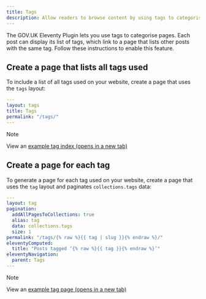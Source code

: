 ```yaml
---
title: Tags
description: Allow readers to browse content by using tags to categorise posts.
---
```


The GOV.UK Eleventy Plugin lets you use tags to categorise pages. Each post can display its list of tags, which link to a page that lists other posts with the same tag. Follow these instructions to enable this feature.

## Create a page that lists all tags used

To include a list of all tags used on your website, create a page that uses the `tags` layout:

```yaml
---
layout: tags
title: Tags
permalink: "/tags/"
---
```

> [!NOTE]
> View an <a href="/example/tags" target="_blank">example tag index (opens in a new tab)</a>

## Create a page for each tag

To generate a page for each tag used on your website, create a page that uses the `tag` layout and paginates `collections.tags` data:

```yaml
---
layout: tag
pagination:
  addAllPagesToCollections: true
  alias: tag
  data: collections.tags
  size: 1
permalink: "/tags/{% raw %}{{ tag | slug }}{% endraw %}/"
eleventyComputed:
  title: "Posts tagged ‘{% raw %}{{ tag }}{% endraw %}’"
eleventyNavigation:
  parent: Tags
---
```

> [!NOTE]
> View an <a href="/example/tags/design" target="_blank">example tag page (opens in a new tab)</a>
